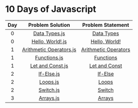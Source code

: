 # 10 Days of Javascript

|Day| Problem Solution			| Problem Statement 		|
|:-:|:-------------------------:|:-------------------------:|
| 0	| [Data Types.js]			| [Data Types]				| 
| 0 | [Hello, World!.js]		| [Hello, World!]			|
| 1 | [Arithmetic Operators.js] | [Arithmetic Operators]	|
| 1 | [Functions.js] 			| [Functions]	 			|
| 1 | [Let and Const.js]		| [Let and Const]			|
| 2 | [If-Else.js]				| [If-Else]					|
| 2 | [Loops.js]				| [Loops]					|
| 2 | [Switch.js]				| [Switch]					|
| 3 | [Arrays.js]				| [Arrays]					|

[Data Types.js]: Day%200/Data%20Types.js
[Data Types]: https://www.hackerrank.com/challenges/js10-data-types/problem

[Hello, World!.js]: Day%200/Hello,%20World!.js
[Hello, World!]: https://www.hackerrank.com/challenges/js10-hello-world/problem

[Arithmetic Operators.js]: Day%201/Arithmetic%20Operators.js
[Arithmetic Operators]: https://www.hackerrank.com/challenges/js10-arithmetic-operators/problem

[Functions.js]: Day%201/Functions.js
[Functions]: https://www.hackerrank.com/challenges/js10-function/problem

[Let and Const.js]: Day%201/Let%20and%20Const.js
[Let and Const]: https://www.hackerrank.com/challenges/js10-let-and-const/problem

[If-Else.js]: Day%202/If-Else.js
[If-Else]: https://www.hackerrank.com/challenges/js10-if-else/problem

[Loops.js]: Day%202/Loops.js
[Loops]: https://www.hackerrank.com/challenges/js10-loops/problem

[Switch.js]: Day%202/Switch.js
[Switch]: https://www.hackerrank.com/challenges/js10-switch/problem

[Arrays.js]: Day%203/Arrays.js
[Arrays]: https://www.hackerrank.com/challenges/js10-arrays/problem

[//]: # (EOF)